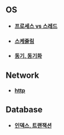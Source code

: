 ## OS

- #### [프로세스 vs 스레드](https://github.com/jinyoungchoi95/cs-study/blob/master/os/프로세스vs스레드.md)

- #### [스케줄링](https://github.com/jinyoungchoi95/cs-study/blob/master/os/%EC%8A%A4%EC%BC%80%EC%A4%84%EB%A7%81.md)

- #### [동기, 동기화](https://github.com/jinyoungchoi95/cs-study/blob/master/os/%EB%8F%99%EA%B8%B0%2C%20%EB%8F%99%EA%B8%B0%ED%99%94.md)



## Network

- #### [http](https://github.com/jinyoungchoi95/cs-study/blob/master/network/http.md)



## Database

- #### [인덱스, 트랜잭션](https://github.com/jinyoungchoi95/cs-study/blob/master/db/db.md)

